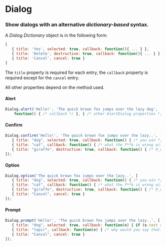 # Dialog

### Show dialogs with an alternative *dictionary-based* syntax.

A *Dialog Dictionary* object is in the following form:

```javascript
[
   { title: 'Yes', selected: true, callback: function(){ ... } },
   { title: 'Delete', destructive: true, callback: function(){ ... } },
   { title: 'Cancel', cancel: true }
]
```

The `title` property is required for each entry, the `callback` property is required except for the `cancel` entry.

All other properties depend on the method used.

#### Alert

```javascript
Dialog.alert('Hello!', 'The quick brown fox jumps over the lazy dog',
    function() { /* callback */ }, { /* other AlertDialog properties */ });
```

#### Confirm

```javascript
Dialog.confirm('Hello!', 'The quick brown fox jumps over the lazy..', [
   { title: "dog", selected: true, callback: function() { /* you win */ } },
   { title: "cat", callback: function() { /* what the f**k is wrong with you? */ } },
   { title: "giraffe", destructive: true, callback: function() { /* O_o */} },
]);
```

#### Option

```javascript
Dialog.option('The quick brown fox jumps over the lazy..', [
   { title: "dog", selected: true, callback: function() { /* you win */ } },
   { title: "cat", callback: function() { /* what the f**k is wrong with you? */ } },
   { title: "giraffe", destructive: true, callback: function() { /* O_o */} },
   { title: "Cancel", cancel: true }
]);
```

#### Prompt

```javascript
Dialog.prompt('Hello!', 'The quick brown fox jumps over the lazy..', [
   { title: "dog", selected: true, callback: function(e) { if (e.text == 'dog' ) {/* you win */} } },
   { title: "tapir", callback: function(e) { /* why would you say that? */ } },
   { title: "Cancel", cancel: true }
]);
```
